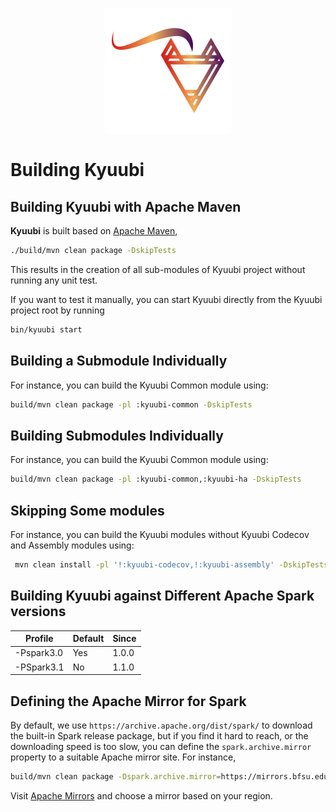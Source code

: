<div align=center>

![](../imgs/kyuubi_logo_simple.png)

</div>

# Building Kyuubi

## Building Kyuubi with Apache Maven

**Kyuubi** is built based on [Apache Maven](http://maven.apache.org),

```bash
./build/mvn clean package -DskipTests
```

This results in the creation of all sub-modules of Kyuubi project without running any unit test.

If you want to test it manually, you can start Kyuubi directly from the Kyuubi project root by running

```bash
bin/kyuubi start
```

## Building a Submodule Individually

For instance, you can build the Kyuubi Common module using:

```bash
build/mvn clean package -pl :kyuubi-common -DskipTests
```

## Building Submodules Individually

For instance, you can build the Kyuubi Common module using:

```bash
build/mvn clean package -pl :kyuubi-common,:kyuubi-ha -DskipTests
```

## Skipping Some modules

For instance, you can build the Kyuubi modules without Kyuubi Codecov and Assembly modules using:

```bash
 mvn clean install -pl '!:kyuubi-codecov,!:kyuubi-assembly' -DskipTests
```

## Building Kyuubi against Different Apache Spark versions

Profile | Default  | Since
--- | --- | --- 
-Pspark3.0 | Yes | 1.0.0
-PSpark3.1 |No | 1.1.0

## Defining the Apache Mirror for Spark

By default, we use `https://archive.apache.org/dist/spark/` to download the built-in Spark release package,
but if you find it hard to reach, or the downloading speed is too slow, you can define the `spark.archive.mirror`
property to a suitable Apache mirror site. For instance,

```bash
build/mvn clean package -Dspark.archive.mirror=https://mirrors.bfsu.edu.cn/apache/spark/spark-3.0.1
```

Visit [Apache Mirrors](http://www.apache.org/mirrors/) and choose a mirror based on your region.
